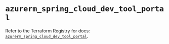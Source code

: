 # `azurerm_spring_cloud_dev_tool_portal`

Refer to the Terraform Registry for docs: [`azurerm_spring_cloud_dev_tool_portal`](https://registry.terraform.io/providers/hashicorp/azurerm/3.114.0/docs/resources/spring_cloud_dev_tool_portal).

